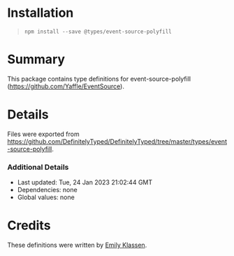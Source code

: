 # Installation
> `npm install --save @types/event-source-polyfill`

# Summary
This package contains type definitions for event-source-polyfill (https://github.com/Yaffle/EventSource).

# Details
Files were exported from https://github.com/DefinitelyTyped/DefinitelyTyped/tree/master/types/event-source-polyfill.

### Additional Details
 * Last updated: Tue, 24 Jan 2023 21:02:44 GMT
 * Dependencies: none
 * Global values: none

# Credits
These definitions were written by [Emily Klassen](https://github.com/forivall).
